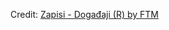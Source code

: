 <div id="observablehq-5fa12906"></div>
<p>Credit: <a href="https://observablehq.com/d/87f319bb88634d47">Zapisi - Događaji (R) by FTM</a></p>

<link rel="stylesheet" href="https://cdn.jsdelivr.net/npm/@observablehq/inspector@5/dist/inspector.css">
<script type="module">
import {Runtime, Inspector} from "https://cdn.jsdelivr.net/npm/@observablehq/runtime@5/dist/runtime.js";
import define from "https://api.observablehq.com/d/87f319bb88634d47.js?v=4";
new Runtime().module(define, Inspector.into("#observablehq-5fa12906"));
</script>
